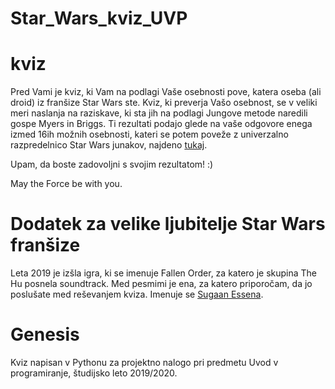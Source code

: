 # Star_Wars_kviz_UVP

# kviz
Pred Vami je  kviz, ki Vam na podlagi Vaše osebnosti pove, katera oseba (ali droid) iz franšize Star Wars ste. 
Kviz, ki preverja Vašo osebnost, se v veliki meri naslanja na raziskave, ki sta jih na podlagi Jungove metode naredili gospe Myers in Briggs. Ti rezultati podajo glede na vaše odgovore enega izmed 16ih možnih osebnosti, kateri se potem poveže z univerzalno razpredelnico Star Wars junakov, najdeno [tukaj](https://www.personalityclub.com/blog/star-wars-personality-chart/).

Upam, da boste zadovoljni s svojim rezultatom! :)

May the Force be with you.


# Dodatek za velike ljubitelje Star Wars franšize
Leta 2019 je izšla igra, ki se imenuje Fallen Order, za katero je skupina The Hu posnela soundtrack. Med pesmimi je ena, za katero priporočam, da jo poslušate med reševanjem kviza. Imenuje se [Sugaan Essena](https://www.youtube.com/watch?v=YwutOqv4cGo). 

# Genesis
Kviz napisan v Pythonu za projektno nalogo pri predmetu Uvod v programiranje, študijsko leto 2019/2020.

